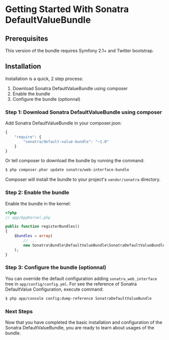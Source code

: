 Getting Started With Sonatra DefaultValueBundle
===============================================

## Prerequisites

This version of the bundle requires Symfony 2.1+ and Twitter bootstrap.

## Installation

Installation is a quick, 2 step process:

1. Download Sonatra DefaultValueBundle using composer
2. Enable the bundle
3. Configure the bundle (optionnal)

### Step 1: Download Sonatra DefaultValueBundle using composer

Add Sonatra DefaultValueBundle in your composer.json:

``` js
{
    "require": {
        "sonatra/default-value-bundle": "~1.0"
    }
}
```

Or tell composer to download the bundle by running the command:

``` bash
$ php composer.phar update sonatra/web-interface-bundle
```

Composer will install the bundle to your project's `vendor/sonatra` directory.

### Step 2: Enable the bundle

Enable the bundle in the kernel:

``` php
<?php
// app/AppKernel.php

public function registerBundles()
{
    $bundles = array(
        // ...
        new Sonatra\Bundle\DefaultValueBundle\SonatraDefaultValueBundle(),
    );
}
```

### Step 3: Configure the bundle (optionnal)

You can override the default configuration adding `sonatra_web_interface` tree in `app/config/config.yml`.
For see the reference of Sonatra DefaultValue Configuration, execute command:

``` bash
$ php app/console config:dump-reference SonatraDefaultValueBundle 
```

### Next Steps

Now that you have completed the basic installation and configuration of the
Sonatra DefaultValueBundle, you are ready to learn about usages of the bundle.
